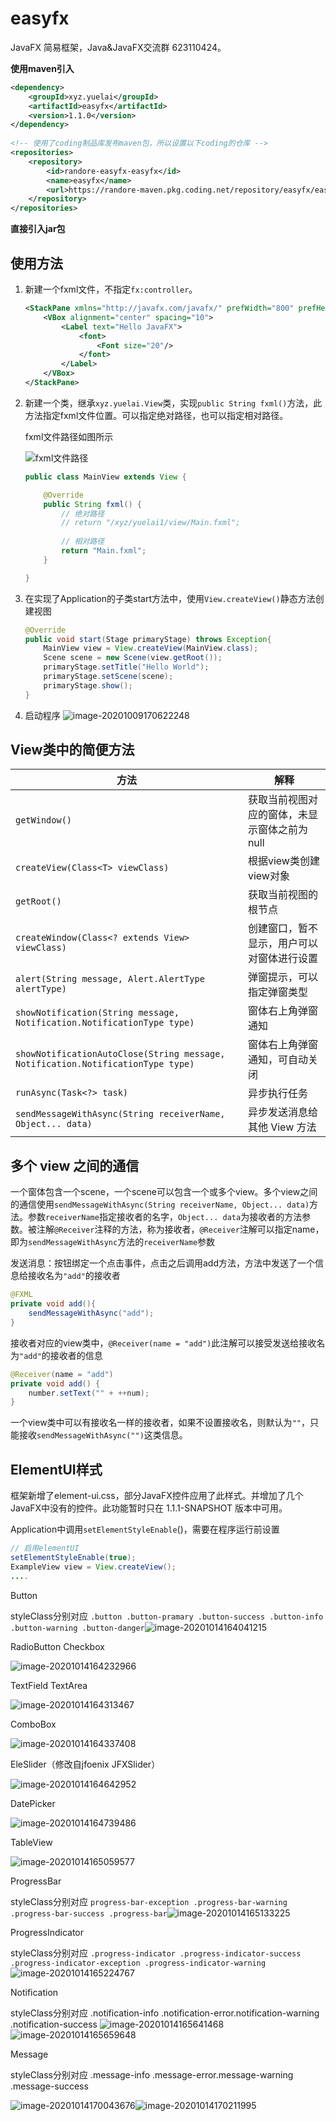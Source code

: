 # easyfx

JavaFX 简易框架，Java&JavaFX交流群 623110424。

**使用maven引入**

```xml
<dependency>
    <groupId>xyz.yuelai</groupId>
    <artifactId>easyfx</artifactId>
    <version>1.1.0</version>
</dependency>
    
<!-- 使用了coding制品库发布maven包，所以设置以下coding的仓库 -->
<repositories>
    <repository>
        <id>randore-easyfx-easyfx</id>
        <name>easyfx</name>
        <url>https://randore-maven.pkg.coding.net/repository/easyfx/easyfx/</url>
    </repository>
</repositories>
```

**直接引入jar包**

[1.1.0-release]: https://github.com/xizi110/easyfx/releases

## 使用方法

1. 新建一个fxml文件，不指定`fx:controller`。

   ```xml
   <StackPane xmlns="http://javafx.com/javafx/" prefWidth="800" prefHeight="500">
       <VBox alignment="center" spacing="10">
           <Label text="Hello JavaFX">
               <font>
                   <Font size="20"/>
               </font>
           </Label>
       </VBox>
   </StackPane>
   ```

2. 新建一个类，继承`xyz.yuelai.View`类，实现`public String fxml()`方法，此方法指定fxml文件位置。可以指定绝对路径，也可以指定相对路径。

   fxml文件路径如图所示

   ![fxml文件路径](image-20201009170359938.png)

   ```java
   public class MainView extends View {
   
       @Override
       public String fxml() {
           // 绝对路径
           // return "/xyz/yuelai1/view/Main.fxml";
           
           // 相对路径
           return "Main.fxml";
       }
   
   }
   ```

3. 在实现了Application的子类start方法中，使用`View.createView()`静态方法创建视图

   ```java
   @Override
   public void start(Stage primaryStage) throws Exception{
       MainView view = View.createView(MainView.class);
       Scene scene = new Scene(view.getRoot());
       primaryStage.setTitle("Hello World");
       primaryStage.setScene(scene);
       primaryStage.show();
   }
   ```

4. 启动程序
   ![image-20201009170622248](image-20201009170622248.png)

## View类中的简便方法

| 方法                                                         | 解释                                         |
| ------------------------------------------------------------ | -------------------------------------------- |
| `getWindow()`                                                | 获取当前视图对应的窗体，未显示窗体之前为null |
| `createView(Class<T> viewClass)`                             | 根据view类创建view对象                       |
| `getRoot()`                                                  | 获取当前视图的根节点                         |
| `createWindow(Class<? extends View> viewClass)`              | 创建窗口，暂不显示，用户可以对窗体进行设置   |
| `alert(String message, Alert.AlertType alertType)`           | 弹窗提示，可以指定弹窗类型                   |
| `showNotification(String message, Notification.NotificationType type)` | 窗体右上角弹窗通知                           |
| `showNotificationAutoClose(String message, Notification.NotificationType type)` | 窗体右上角弹窗通知，可自动关闭               |
| `runAsync(Task<?> task)`                                     | 异步执行任务                                 |
| `sendMessageWithAsync(String receiverName, Object... data)`  | 异步发送消息给其他 View 方法                 |

## 多个 view 之间的通信

一个窗体包含一个scene，一个scene可以包含一个或多个view。多个view之间的通信使用`sendMessageWithAsync(String receiverName, Object... data)`方法。参数`receiverName`指定接收者的名字，`Object... data`为接收者的方法参数。被注解`@Receiver`注释的方法，称为接收者，`@Receiver`注解可以指定name，即为`sendMessageWithAsync`方法的`receiverName`参数

发送消息：按钮绑定一个点击事件，点击之后调用add方法，方法中发送了一个信息给接收名为`"add"`的接收者

```java
@FXML
private void add(){
    sendMessageWithAsync("add");
}
```

接收者对应的view类中，`@Receiver(name = "add")`此注解可以接受发送给接收名为`"add"`的接收者的信息

```java
@Receiver(name = "add")
private void add() {
    number.setText("" + ++num);
}
```

一个view类中可以有接收名一样的接收者，如果不设置接收名，则默认为`""`，只能接收`sendMessageWithAsync("")`这类信息。



## ElementUI样式

框架新增了element-ui.css，部分JavaFX控件应用了此样式。并增加了几个JavaFX中没有的控件。此功能暂时只在 1.1.1-SNAPSHOT 版本中可用。

Application中调用`setElementStyleEnable`()，需要在程序运行前设置

```java
// 启用elementUI
setElementStyleEnable(true);
ExampleView view = View.createView();
....
```

Button

styleClass分别对应 `.button .button-pramary .button-success .button-info .button-warning .button-danger`![image-20201014164041215](image-20201014164041215.png)



RadioButton Checkbox

![image-20201014164232966](image-20201014164232966.png)

TextField TextArea

![image-20201014164313467](image-20201014164313467.png)

ComboBox

![image-20201014164337408](image-20201014164337408.png)

EleSlider（修改自jfoenix JFXSlider）

![image-20201014164642952](image-20201014164642952.png)

DatePicker

![image-20201014164739486](image-20201014164739486.png)

TableView

![image-20201014165059577](image-20201014165059577.png)

ProgressBar

styleClass分别对应 `progress-bar-exception .progress-bar-warning .progress-bar-success .progress-bar`![image-20201014165133225](image-20201014165133225.png)

ProgressIndicator

styleClass分别对应 `.progress-indicator .progress-indicator-success .progress-indicator-exception .progress-indicator-warning`
![image-20201014165224767](image-20201014165224767.png)

Notification

styleClass分别对应 .notification-info .notification-error.notification-warning .notification-success ![image-20201014165641468](image-20201014165641468.png)![image-20201014165659648](image-20201014165659648.png)

Message

styleClass分别对应 .message-info .message-error.message-warning .message-success 

![image-20201014170043676](image-20201014170102480.png)![image-20201014170211995](image-20201014170211995.png)